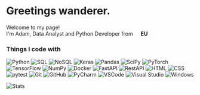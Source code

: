 <h1>Greetings wanderer.</h1>


<p>Welcome to my page! </br> I'm Adam, Data Analyst and Python Developer from <img src="https://img.shields.io/badge/Planet_Earth-0077BE.svg?style=flat&logo=earth&logoColor=white" width="13"/> <b>EU</b></p>
<h3>Things I code with</h3>
<p> 
  <img alt="Python" src="https://img.shields.io/badge/Python-14354C?style=for-the-badge&logo=python&logoColor=white" />
    
  <img alt="SQL" src="https://img.shields.io/badge/SQL-Database-blue?style=for-the-badge&logo=mysql&logoColor=white" />
  <img alt="NoSQL" src="https://img.shields.io/badge/NoSQL-316192?style=for-the-badge&logo=nosql&logoColor=white" />

  <img alt="Keras" src="(https://img.shields.io/badge/Keras-%23D00000.svg?style=flat&logo=keras&logoColor=white)" />
  <img alt="Pandas" src="https://img.shields.io/badge/pandas-%23150458.svg?style=flat&logo=pandas&logoColor=white" />
  <img alt="SciPy" src="https://img.shields.io/badge/SciPy-%230C55A5.svg?style=flat&logo=scipy&logoColor=%white" />
  <img alt="PyTorch" src="https://img.shields.io/badge/PyTorch-%23EE4C2C.svg?style=flat&logo=pytorch&logoColor=white" />
  <img alt="TensorFlow" src="https://img.shields.io/badge/TensorFlow-%23FF6F00.svg?style=flat&logo=tensorflow&logoColor=white" />
  <img alt="NumPy" src="https://img.shields.io/badge/NumPy-%23013243.svg?style=flat&logo=numpy&logoColor=white" />

  <img alt="Docker" src="https://img.shields.io/badge/docker-%230db7ed.svg?style=for-the-badge&logo=docker&logoColor=white" />
  
  <img alt="FastAPI" src="https://img.shields.io/badge/FastAPI-005571?style=for-the-badge&logo=fastapi" />
  <img alt="RestAPI" src="https://img.shields.io/badge/REST-02569B.svg?style=flat&logo=rest&logoColor=white" />
  <img alt="HTML" src="https://img.shields.io/badge/HTML-%23E34F26.svg?style=flat&logo=html5&logoColor=white" />
  <img alt="CSS" src="https://img.shields.io/badge/CSS-%231572B6.svg?style=flat&logo=css3&logoColor=white" />
  
  <img alt="pytest" src="https://img.shields.io/badge/pytest-%230A9EDC.svg?style=flat&logo=pytest&logoColor=white" />
  
  <img alt="Git" src="https://img.shields.io/badge/GIT-E44C30?style=for-the-badge&logo=git&logoColor=white" />
  <img alt="GitHub" src="https://img.shields.io/badge/github-%23121011.svg?style=for-the-badge&logo=github&logoColor=white" />
  
  <img alt="PyCharm" src="https://img.shields.io/badge/PyCharm-000000.svg?&style=for-the-badge&logo=PyCharm&logoColor=white" />
  <img alt="VSCode" src="https://img.shields.io/badge/Visual_Studio_Code-0078d7.svg?style=flat&logo=visual-studio-code&logoColor=white" />
  <img alt="Visual Studio" src="https://img.shields.io/badge/Visual_Studio-5C2D91.svg?style=flat&logo=visual-studio&logoColor=white" />

  <img alt="Windows" src="https://img.shields.io/badge/Windows-0078D6?style=for-the-badge&logo=windows&logoColor=white" />
</p>

<p>
  <img alt="Stats" src="https://github-readme-stats.vercel.app/api/top-langs/?username=Adam-Rix&theme=purple" />
</p>
